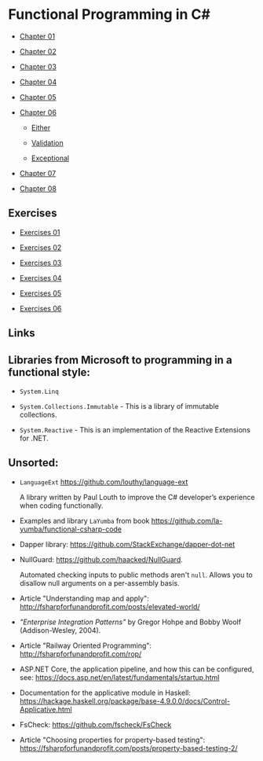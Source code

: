# Functional Programming in C#

* [Chapter 01](Chapter_01.md)

* [Chapter 02](Chapter_02.md)

* [Chapter 03](Chapter_03.md)

* [Chapter 04](Chapter_04.md)

* [Chapter 05](Chapter_05.md)

* [Chapter 06](Chapter_06.md)

  * [Either](Either.md)

  * [Validation](Validation.md)

  * [Exceptional](Exceptional.md)

* [Chapter 07](Chapter_07.md)

* [Chapter 08](Chapter_08.md)

## Exercises

* [Exercises 01](Exercises_01.md)

* [Exercises 02](Exercises_02.md)

* [Exercises 03](Exercises_03.md)

* [Exercises 04](Exercises_04.md)

* [Exercises 05](Exercises_05.md)

* [Exercises 06](Exercises_06.md)

## Links

## Libraries from Microsoft to programming in a functional style:

* `System.Linq`

* `System.Collections.Immutable` - This is a library of immutable collections.

* `System.Reactive` - This is an implementation of the Reactive Extensions for .NET.

## Unsorted:

* `LanguageExt` https://github.com/louthy/language-ext

  A library written by Paul Louth to improve the C# developer’s experience
  when coding functionally.

* Examples and library `LaYumba` from book https://github.com/la-yumba/functional-csharp-code

* Dapper library: https://github.com/StackExchange/dapper-dot-net

* NullGuard: https://github.com/haacked/NullGuard.

  Automated checking inputs to public methods aren't `null`.
  Allows you to disallow null arguments on a per-assembly basis.

* Article "Understanding map and apply": http://fsharpforfunandprofit.com/posts/elevated-world/

* *"Enterprise Integration Patterns"* by Gregor Hohpe and Bobby Woolf (Addison-Wesley, 2004).

* Article "Railway Oriented Programming": http://fsharpforfunandprofit.com/rop/

* ASP.NET Core, the application pipeline, and how this can be configured, see:
https://docs.asp.net/en/latest/fundamentals/startup.html

* Documentation for the applicative module in Haskell:
https://hackage.haskell.org/package/base-4.9.0.0/docs/Control-Applicative.html

* FsCheck: https://github.com/fscheck/FsCheck

* Article "Choosing properties for property-based testing":
https://fsharpforfunandprofit.com/posts/property-based-testing-2/